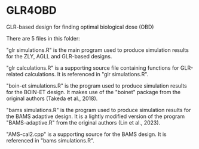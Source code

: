 # GLR4OBD
GLR-based design for finding optimal biological dose (OBD)

There are 5 files in this folder:

"glr simulations.R" is the main program used to produce simulation results for the ZLY, AGLL and GLR-based designs.

"glr calculations.R" is a supporting source file containing functions for GLR-related calculations. It is referenced in "glr simulations.R".

"boin-et simulations.R" is the program used to produce simulation results for the BOIN-ET design. It makes use of the "boinet" package from the original authors (Takeda et al., 2018).

"bams simulations.R" is the program used to produce simulation results for the BAMS adaptive design. It is a lightly modified version of the program "BAMS-adaptive.R" from the original authors (Lin et al., 2023).

"AMS-cal2.cpp" is a supporting source for the BAMS design. It is referenced in "bams simulations.R".
